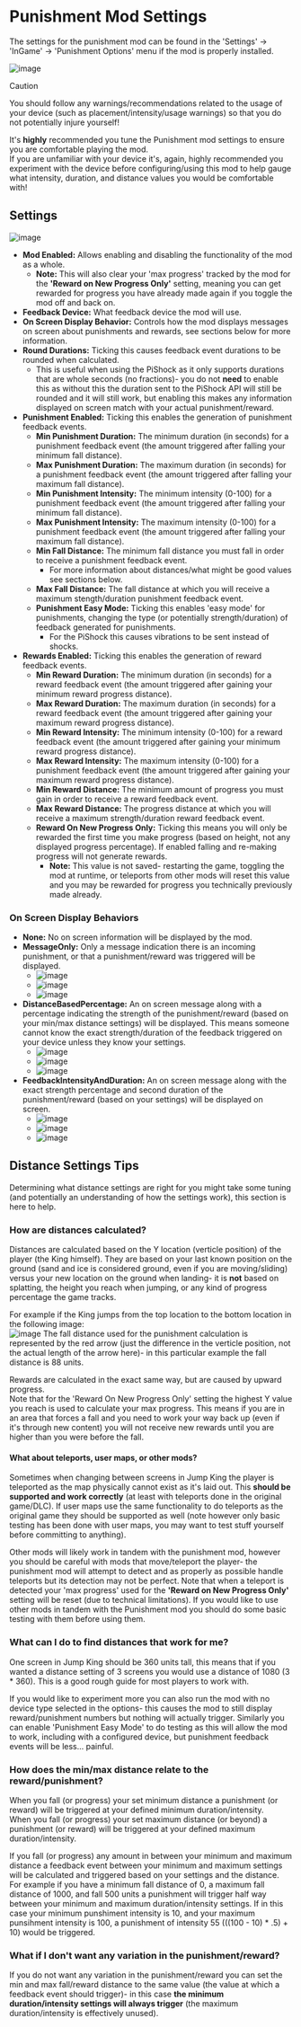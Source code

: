 # Punishment Mod Settings

The settings for the punishment mod can be found in the 'Settings' -> 'InGame' -> 'Punishment Options' menu if the mod is properly installed.

![image](https://github.com/zarradeth/JumpKing-Punishment/assets/20621507/e6ed3acf-d344-4b74-bb26-dc43c990b400)  

> [!CAUTION]
> You should follow any warnings/recommendations related to the usage of your device (such as placement/intensity/usage warnings) so that you do not potentially injure yourself!
>
> It's **highly** recommended you tune the Punishment mod settings to ensure you are comfortable playing the mod.  
> If you are unfamiliar with your device it's, again, highly recommended you experiment with the device before configuring/using this mod to help gauge what intensity, duration, and distance values you would be comfortable with!

## Settings

![image](https://github.com/zarradeth/JumpKing-Punishment/assets/20621507/8745b41e-d8cb-4879-98a6-93b018a9871d)

- **Mod Enabled:** Allows enabling and disabling the functionality of the mod as a whole.
  - **Note:** This will also clear your 'max progress' tracked by the mod for the **'Reward on New Progress Only'** setting, meaning you can get rewarded for progress you have already made again if you toggle the mod off and back on.
- **Feedback Device:** What feedback device the mod will use.
- **On Screen Display Behavior:** Controls how the mod displays messages on screen about punishments and rewards, see sections below for more information.
- **Round Durations:** Ticking this causes feedback event durations to be rounded when calculated.
  - This is useful when using the PiShock as it only supports durations that are whole seconds (no fractions)- you do not **need** to enable this as without this the duration sent to the PiShock API will still be rounded and it will still work, but enabling this makes any information displayed on screen match with your actual punishment/reward.
- **Punishment Enabled:** Ticking this enables the generation of punishment feedback events.
  - **Min Punishment Duration:** The minimum duration (in seconds) for a punishment feedback event (the amount triggered after falling your minimum fall distance).
  - **Max Punishment Duration:** The maximum duration (in seconds) for a punishment feedback event (the amount triggered after falling your maximum fall distance).
  - **Min Punishment Intensity:** The minimum intensity (0-100) for a punishment feedback event (the amount triggered after falling your minimum fall distance).
  - **Max Punishment Intensity:** The maximum intensity (0-100) for a punishment feedback event (the amount triggered after falling your maximum fall distance).
  - **Min Fall Distance:** The minimum fall distance you must fall in order to receive a punishment feedback event.
    - For more information about distances/what might be good values see sections below.
  - **Max Fall Distance:** The fall distance at which you will receive a maximum stength/duration punishment feedback event.
  - **Punishment Easy Mode:** Ticking this enables 'easy mode' for punishments, changing the type (or potentially strength/duration) of feedback generated for punishments.
    - For the PiShock this causes vibrations to be sent instead of shocks.  
- **Rewards Enabled:** Ticking this enables the generation of reward feedback events.
  - **Min Reward Duration:** The minimum duration (in seconds) for a reward feedback event (the amount triggered after gaining your minimum reward progress distance).
  - **Max Reward Duration:** The maximum duration (in seconds) for a reward feedback event (the amount triggered after gaining your maximum reward progress distance).
  - **Min Reward Intensity:** The minimum intensity (0-100) for a reward feedback event (the amount triggered after gaining your minimum reward progress distance).
  - **Max Reward Intensity:** The maximum intensity (0-100) for a punishment feedback event (the amount triggered after gaining your maximum reward progress distance).
  - **Min Reward Distance:** The minimum amount of progress you must gain in order to receive a reward feedback event.
  - **Max Reward Distance:** The progress distance at which you will receive a maximum strength/duration reward feedback event.
  - **Reward On New Progress Only:** Ticking this means you will only be rewarded the first time you make progress (based on height, not any displayed progress percentage). If enabled falling and re-making progress will not generate rewards.
    - **Note:** This value is not saved- restarting the game, toggling the mod at runtime, or teleports from other mods will reset this value and you may be rewarded for progress you technically previously made already.

 ### On Screen Display Behaviors

- **None:** No on screen information will be displayed by the mod.
- **MessageOnly:** Only a message indication there is an incoming punishment, or that a punishment/reward was triggered will be displayed.
  - ![image](https://github.com/zarradeth/JumpKing-Punishment/assets/20621507/093211e9-acd2-4a7e-8e9e-e14189cdf592)
  - ![image](https://github.com/zarradeth/JumpKing-Punishment/assets/20621507/87e32a37-6022-44cd-8532-9b297cd297ad)
  - ![image](https://github.com/zarradeth/JumpKing-Punishment/assets/20621507/2824ca3f-94b6-4abc-ad4e-fba82859632b)
- **DistanceBasedPercentage:** An on screen message along with a percentage indicating the strength of the punishment/reward (based on your min/max distance settings) will be displayed. This means someone cannot know the exact strength/duration of the feedback triggered on your device unless they know your settings.
  - ![image](https://github.com/zarradeth/JumpKing-Punishment/assets/20621507/368d16a0-0b51-4442-9de6-e980194e188e)
  - ![image](https://github.com/zarradeth/JumpKing-Punishment/assets/20621507/d88085af-853e-4a6d-9cad-99e2d927cd48)
  - ![image](https://github.com/zarradeth/JumpKing-Punishment/assets/20621507/7b50d290-3803-4f59-8043-6102eb47df23)
- **FeedbackIntensityAndDuration:** An on screen message along with the exact strength percentage and second duration of the punishment/reward (based on your settings) will be displayed on screen.
  - ![image](https://github.com/zarradeth/JumpKing-Punishment/assets/20621507/bf937f2f-0844-4677-8930-ff4a1d4d36ed)
  - ![image](https://github.com/zarradeth/JumpKing-Punishment/assets/20621507/be47a9e3-8cbf-42a4-9a0b-4689a6cb933a)
  - ![image](https://github.com/zarradeth/JumpKing-Punishment/assets/20621507/1b8e1099-7c89-4088-9af3-c542319b256c)

## Distance Settings Tips

Determining what distance settings are right for you might take some tuning (and potentially an understanding of how the settings work), this section is here to help.

### How are distances calculated?

Distances are calculated based on the Y location (verticle position) of the player (the King himself). They are based on your last known position on the ground (sand and ice is considered ground, even if you are moving/sliding) versus your new location on the ground when landing- it is **not** based on splatting, the height you reach when jumping, or any kind of progress percentage the game tracks.

For example if the King jumps from the top location to the bottom location in the following image:  
![image](https://github.com/zarradeth/JumpKing-Punishment/assets/20621507/731aa54c-5d37-42cc-850d-b97687c6134e)
The fall distance used for the punishment calculation is represented by the red arrow (just the difference in the verticle position, not the actual length of the arrow here)- in this particular example the fall distance is 88 units.

Rewards are calculated in the exact same way, but are caused by upward progress.  
Note that for the 'Reward On New Progress Only' setting the highest Y value you reach is used to calculate your max progress. This means if you are in an area that forces a fall and you need to work your way back up (even if it's through new content) you will not receive new rewards until you are higher than you were before the fall.

#### What about teleports, user maps, or other mods?

Sometimes when changing between screens in Jump King the player is teleported as the map physically cannot exist as it's laid out. This **should be supported and work correctly** (at least with teleports done in the original game/DLC). If user maps use the same functionality to do teleports as the original game they should be supported as well (note however only basic testing has been done with user maps, you may want to test stuff yourself before committing to anything).

Other mods will likely work in tandem with the punishment mod, however you should be careful with mods that move/teleport the player- the punishment mod will attempt to detect and as properly as possible handle teleports but its detection may not be perfect. Note that when a teleport is detected your 'max progress' used for the **'Reward on New Progress Only'** setting will be reset (due to technical limitations). If you would like to use other mods in tandem with the Punishment mod you should do some basic testing with them before using them.

### What can I do to find distances that work for me?

One screen in Jump King should be 360 units tall, this means that if you wanted a distance setting of 3 screens you would use a distance of 1080 (3 * 360). This is a good rough guide for most players to work with.

If you would like to experiment more you can also run the mod with no device type selected in the options- this causes the mod to still display reward/punishment numbers but nothing will actually trigger. Similarly you can enable 'Punishment Easy Mode' to do testing as this will allow the mod to work, including with a configured device, but punishment feedback events will be less... painful.

### How does the min/max distance relate to the reward/punishment?

When you fall (or progress) your set minimum distance a punishment (or reward) will be triggered at your defined minimum duration/intensity.  
When you fall (or progress) your set maximum distance (or beyond) a punishment (or reward) will be triggered at your defined maximum duration/intensity.

If you fall (or progress) any amount in between your minimum and maximum distance a feedback event between your minimum and maximum settings will be calculated and triggered based on your settings and the distance.  
For example if you have a minimum fall distance of 0, a maximum fall distance of 1000, and fall 500 units a punishment will trigger half way between your minimum and maximum duration/intensity settings. If in this case your minimum punshiment intensity is 10, and your maximum punsihment intensity is 100, a punishment of intensity 55 (((100 - 10) * .5) + 10) would be triggered.

### What if I don't want any variation in the punishment/reward?

If you do not want any variation in the punishment/reward you can set the min and max fall/reward distance to the same value (the value at which a feedback event should trigger)- in this case **the minimum duration/intensity settings will always trigger** (the maximum duration/intensity is effectively unused).
